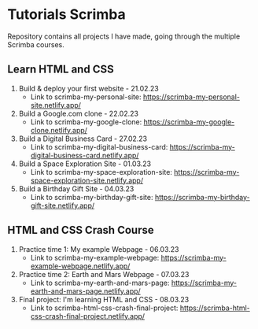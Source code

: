 # Tutorials Scrimba

Repository contains all projects I have made, going through the multiple Scrimba courses.

## Learn HTML and CSS

1.  Build & deploy your first website - 21.02.23
    - Link to scrimba-my-personal-site: https://scrimba-my-personal-site.netlify.app/
2.  Build a Google.com clone - 22.02.23
    - Link to scrimba-my-google-clone: https://scrimba-my-google-clone.netlify.app/
3.  Build a Digital Business Card - 27.02.23
    - Link to scrimba-my-digital-business-card: https://scrimba-my-digital-business-card.netlify.app/
4.  Build a Space Exploration Site - 01.03.23
    - Link to scrimba-my-space-exploration-site: https://scrimba-my-space-exploration-site.netlify.app/
5.  Build a Birthday Gift Site - 04.03.23
    - Link to scrimba-my-birthday-gift-site: https://scrimba-my-birthday-gift-site.netlify.app/

## HTML and CSS Crash Course

1.  Practice time 1: My example Webpage - 06.03.23
    - Link to scrimba-my-example-webpage: https://scrimba-my-example-webpage.netlify.app/
2.  Practice time 2: Earth and Mars Webpage - 07.03.23
    - Link to scrimba-my-earth-and-mars-page: https://scrimba-my-earth-and-mars-page.netlify.app/
3.  Final project: I'm learning HTML and CSS - 08.03.23
    - Link to scrimba-html-css-crash-final-project: https://scrimba-html-css-crash-final-project.netlify.app/
